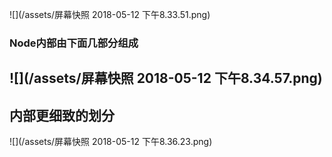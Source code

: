 ![](/assets/屏幕快照 2018-05-12 下午8.33.51.png)

### Node内部由下面几部分组成

## ![](/assets/屏幕快照 2018-05-12 下午8.34.57.png)

## 内部更细致的划分

![](/assets/屏幕快照 2018-05-12 下午8.36.23.png)











